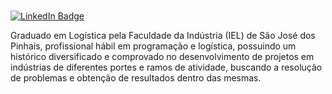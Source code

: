 # 
[![LinkedIn Badge](https://img.shields.io/badge/linkedin--%2300EBEB?style=for-the-badge&logo=linkedin&logoColor=white)](https://www.linkedin.com/in/augustomonclaro/)

Graduado em Logística pela Faculdade da Indústria (IEL) de São José dos Pinhais, profissional hábil em programação e logística, possuindo um histórico diversificado e comprovado no desenvolvimento de projetos em indústrias de diferentes portes e ramos de atividade, buscando a resolução de problemas e obtenção de resultados dentro das mesmas.

#
